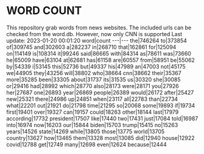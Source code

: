 # WORD COUNT
This repository grab words from news websites. The included urls can be checked from the word.db.
However, now only CNN is supported
Last update: 2023-01-20 00:01:20
word|count
---|---
the|746264
to|373854
of|309745
and|302603
a|282237
in|268710
that|162861
for|125094
on|114149
is|108314
it|99246
said|86665
with|84314
as|78611
was|73660
he|65009
have|63104
at|62681
has|61158
are|60557
from|58951
be|55062
by|54339
i|53145
this|52736
but|49337
his|47989
an|47003
not|45175
we|44905
they|43256
will|38802
who|38664
cnn|38662
their|35367
more|35285
been|33305
about|31737
its|31535
us|30320
she|30085
or|29416
had|28992
which|28770
also|28173
were|28171
you|27926
her|27687
one|26893
year|26869
people|26389
would|26172
after|25427
new|25321
there|24986
up|24851
when|23117
all|22783
than|22734
what|22201
out|21921
do|21798
time|21295
so|20068
some|19893
if|19734
first|19401
over|19327
can|19157
could|18263
other|18144
last|17979
according|17732
president|17507
like|17440
two|17431
just|17084
told|16987
into|16974
now|16203
our|15844
biden|15703
trump|15415
no|15263
years|14526
state|14269
while|13805
those|13775
world|13705
country|13627
how|13465
them|13328
most|13085
did|12940
house|12922
covid|12788
get|12749
many|12698
even|12624
because|12444
